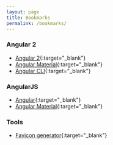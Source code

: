 ```yaml
---
layout: page
title: Bookmarks
permalink: /bookmarks/
---
```



### Angular 2

* [Angular 2](https://angular.io){:target="_blank"} 
* [Angular Material](https://github.com/angular/material2){:target="_blank"}
* [Angular CLI](https://cli.angular.io/){:target="_blank"}

### AngularJS

* [Angular](https://angularjs.org/){:target="_blank"}
* [Angular Material](https://material.angularjs.org/latest/){:target="_blank"}

### Tools

* [Favicon generator](http://realfavicongenerator.net/){:target="_blank"}